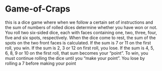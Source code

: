 # Game-of-Craps
this is a dice game where when we follow a certain set of instructions and the sum of numbers of rolled dices determine whether you have won or not.
You roll two six-sided dice, each with faces containing one, two, three,
four, five and six spots, respectively. When the dice come to rest, the
sum of the spots on the two front faces is calculated. If the sum is 7 or
11 on the first roll, you win. If the sum is 2, 3 or 12 on first roll, you lose.
If the sum is 4, 5, 6, 8, 9 or 10 on the first roll, that sum becomes your
“point”. To win, you must continue rolling the dice until you “make your
point”. You lose by rolling a 7 before making your point
